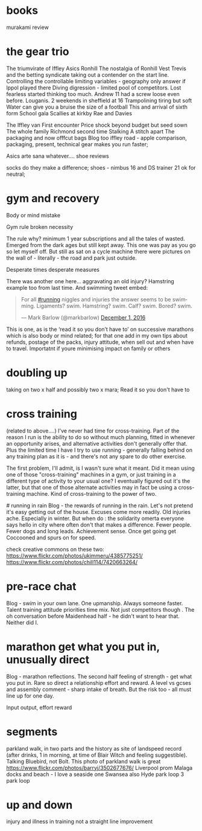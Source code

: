



# books

murakami review



# the gear trio

The triumvirate of Iffley Asics Ronhill
The nostalgia of Ronhill
Vest
Trevis and the betting syndicate taking out a contender on the start line. Controlling the controllable limiting variables  - geography only answer if lppol played there 
Diving digression - limited pool of competitors. Lost fearless started thinking too much. Andrew 11 had a screw loose even before. Louganis. 2 weekends in sheffield at 16
Trampolining tiring but soft
Water can give you a bruise the size of a football
This and arrival of sixth form
School gala
Scallies at kirkby
Rae and Davies

The Iffley van
First encounter
Price shock beyond budget but seed sown
The whole family Richmond second time
Stalking
A stitch apart
The packaging and now offfcut bags
Blog too
iffley road - apple comparison, packaging, present, technical gear makes you run faster;


Asics
arte sana whatever....
shoe reviews


 socks do they make a difference; shoes - nimbus 16 and DS trainer 21 ok for neutral;



# gym and recovery 

Body or mind mistake
 
Gym rule broken necessity

The rule why? minimum 1 year subscriptions and all the tales of wasted. Emerged from the dark ages but still kept away. This one was pay as you go so let myself off. But still as sat on a cycle machine there were pictures on the wall of  - literally - the road and park just outside.
 
Desperate times desperate measures

There was another one here… aggravating an old injury? Hamstring example too from last time. And swimming tweet embed:
 
<blockquote class="twitter-tweet" data-lang="en"><p lang="en" dir="ltr">For all <a href="https://twitter.com/hashtag/running?src=hash">#running</a> niggles and injuries the answer seems to be swimming. Ligaments? swim. Hamstring? swim. Calf? swim. Bored? swim.</p>&mdash; Mark Barlow (@markbarlow) <a href="https://twitter.com/markbarlow/status/804321638401658880">December 1, 2016</a></blockquote>
<script async src="//platform.twitter.com/widgets.js" charset="utf-8"></script>
 
This is one, as is the ‘read it so you don’t have to’ on  successive marathons which is also body or mind related; for that one add in my own tips about refunds, postage of the packs, injury attitude, when sell out and when have to travel. Importatnt if youre minimising impact on family or others

# doubling up

taking on two x half and possibly two x mara;
Read it so you don't have to



# cross training

(related to above....)
I've never had time for cross-training. Part of the reason I run is the ability to do so without much planning, fitted in whenever an opportunity arises, and alternative activities don't generally offer that. Plus the limited time I have I try to use running  - generally falling behind on any training plan as it is -  and there's not any spare to do other exercise. 

The first problem, I'll admit, is I wasn't sure what it meant. Did it mean using one of those "cross-training" machines in a gym, or just training in a different type of activity to your usual one? I eventually figured out it's the latter, but that one of those alternate activities may in fact be using a cross-training machine. Kind of cross-training to the power of two. 


​# running in rain
Blog - the rewards of running in the rain. Let's not pretend it's easy getting out of the house. Excuses come more readily. Old injuries ache. Especially in winter. But when do : the solidarity omerta everyone says hello in city where often don't that makes a difference. Fewer people. Fewer dogs and long leads.
Achievement sense. Once get going get Coccooned and spurs on for speed.

check creative commons on these two:
https://www.flickr.com/photos/ukimmeru/4385775251/
https://www.flickr.com/photos/chill114/7420663264/

# pre-race chat
Blog - swim in your own lane. One upmanship. Always someone faster. Talent training attitude priorities time mix. Not just competitors though . The oh conversation before Maidenhead half - he didn't want to hear that. Neither did I.

# marathon get what you put in, unusually direct
Blog - marathon reflections. The second half feeling of strength - get what you put in. Rare so direct a relationship effort and reward. A level vs gcses and assembly comment - sharp intake of breath. But the risk too - all must line up for one day.

Input output, effort reward

# segments
parkland walk, in two parts and the history as site of landspeed record (after drinks, 1 in morning, at time of Blair Witch and feeling suggestible). Talking Bluebird, not Bolt. This photo of parkland walk is great https://www.flickr.com/photos/barryj/3502677676/
Liverpool prom
Malaga docks and beach - I love a seaside one
Swansea also
Hyde park loop 3 park loop


# up and down

injury and illness in training
not a straight line improvement 






